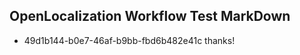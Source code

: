 ## OpenLocalization Workflow Test MarkDown
* 49d1b144-b0e7-46af-b9bb-fbd6b482e41c thanks!

<!--HONumber=Jul16_HO3-->


